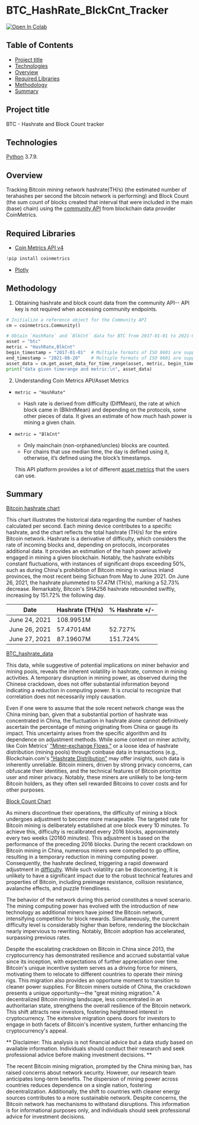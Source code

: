 # BTC_HashRate_BlckCnt_Tracker
[![Open In Colab](https://colab.research.google.com/assets/colab-badge.svg)](https://colab.research.google.com/drive/1_MLIv2zu_YBIiEDxpDh29fKvs-TI8jXB?usp=sharing)


## Table of Contents
* [Project title](#project-title)
* [Technologies](#technologies)
* [Overview](#overview)
* [Required Libraries](#required-library)
* [Methodology](#methodology)
* [Summary](#summary)







## Project title
BTC - Hashrate and Block Count tracker

## Technologies
[Python](https://www.python.org/downloads/ "Download Python") 3.7.9.

## Overview 
Tracking Bitcoin mining network hashrate(TH/s) (the estimated number of terahashes per second the bitcoin network is performing) and Block Count (the sum count of blocks created that interval that were included in the main (base) chain) using the [community API](https://docs.coinmetrics.io/api/v4) from blockchain data provider CoinMetrics.

## Required Libraries

* [Coin Metrics API v4](https://docs.coinmetrics.io/api/v4)
```python
!pip install coinmetrics
```
* [Plotly](https://plotly.com/python/)

## Methodology

1. Obtaining hashrate and block count data from the community API-- API key is not required when accessing community endpoints.
```python
# Initialize a reference object for the Community API
cm = coinmetrics.Community()

# Obtain `HashRate` and `BlkCnt` data for BTC from 2017-01-01 to 2021-08-18.
asset = "btc"
metric = "HashRate,BlkCnt"
begin_timestamp = "2017-01-01"  # Multiple formats of ISO 8601 are supported
end_timestamp = "2021-08-20"    # Multiple formats of ISO 8601 are supported
asset_data = cm.get_asset_data_for_time_range(asset, metric, begin_timestamp, end_timestamp)
print("data given timerange and metric:\n", asset_data)

```
2. Understanding Coin Metrics API/Asset Metrics

* ``` metric = "HashRate" ```
  * Hash rate is derived from difficulty (DiffMean), the rate at which block came in (BlkIntMean) and depending on the protocols, some other pieces of data. It gives an estimate of how much hash power is mining a given chain.

* ```metric = "BlkCnt" ```
  * Only mainchain (non-orphaned/uncles) blocks are counted.
  * For chains that use median time, the day is defined using it, otherwise, it’s defined using the block’s timestamps.

  This API platform provides a lot of different [asset metrics](https://docs.coinmetrics.io/info/metrics) that the users can use.

## Summary
[Bitcoin hashrate chart](https://chart-studio.plotly.com/~bkplotly/1/#plot)

This chart illustrates the historical data regarding the number of hashes calculated per second. Each mining device contributes to a specific hashrate, and the chart reflects the total hashrate (TH/s) for the entire Bitcoin network. Hashrate is a derivative of difficulty, which considers the rate of incoming blocks and, depending on protocols, incorporates additional data. It provides an estimation of the hash power actively engaged in mining a given blockchain. Notably, the hashrate exhibits constant fluctuations, with instances of significant drops exceeding 50%, such as during China's prohibition of Bitcoin mining in various inland provinces, the most recent being Sichuan from May to June 2021. On June 26, 2021, the hashrate plummeted to 57.47M (TH/s), marking a 52.73% decrease. Remarkably, Bitcoin's SHA256 hashrate rebounded swiftly, increasing by 151.72% the following day.

| Date          | Hashrate (TH/s) | % Hashrate +/- |
|---------------|------------------|-----------------|
| June 24, 2021 | 108.9951M        |                 |
| June 26, 2021 | 57.47014M        | 52.727%         |
| June 27, 2021 | 87.19607M        | 151.724%        |
[BTC_hashrate_data](https://chart-studio.plotly.com/~bkplotly/1/#data)

This data, while suggestive of potential implications on miner behavior and mining pools, reveals the inherent volatility in hashrate, common in mining activities. A temporary disruption in mining power, as observed during the Chinese crackdown, does not offer substantial information beyond indicating a reduction in computing power. It is crucial to recognize that correlation does not necessarily imply causation.

Even if one were to assume that the sole recent network change was the China mining ban, given that a substantial portion of hashrate was concentrated in China, the fluctuation in hashrate alone cannot definitively ascertain the percentage of mining originating from China or gauge its impact. This uncertainty arises from the specific algorithm and its dependence on adjustment methods. While some context on miner activity, like Coin Metrics' ["Miner-exchange Flows,"](https://coinmetrics.io/following-flows-ii-where-do-miners-sell/) or a loose idea of hashrate distribution (mining pools) through coinbase data in transactions (e.g., Blockchain.com's ["Hashrate Distribution"](https://www.blockchain.com/pools) may offer insights, such data is inherently unreliable. Bitcoin miners, driven by strong privacy concerns, can obfuscate their identities, and the technical features of Bitcoin prioritize user and miner privacy. Notably, these miners are unlikely to be long-term Bitcoin holders, as they often sell rewarded Bitcoins to cover costs and for other purposes.

[Block Count Chart](https://plotly.com/~bkplotly/3/)

As miners discontinue their operations, the difficulty of mining a block undergoes adjustment to become more manageable. The targeted rate for Bitcoin mining is deliberately established at one block every 10 minutes. To achieve this, difficulty is recalibrated every 2016 blocks, approximately every two weeks (20160 minutes). This adjustment is based on the performance of the preceding 2016 blocks. During the recent crackdown on Bitcoin mining in China, numerous miners were compelled to go offline, resulting in a temporary reduction in mining computing power. Consequently, the hashrate declined, triggering a rapid downward adjustment in [difficulty](https://btc.com/stats/diff). While such volatility can be disconcerting, it is unlikely to have a significant impact due to the robust technical features and properties of Bitcoin, including preimage resistance, collision resistance, avalanche effects, and puzzle friendliness.

The behavior of the network during this period constitutes a novel scenario. The mining computing power has evolved with the introduction of new technology as additional miners have joined the Bitcoin network, intensifying competition for block rewards. Simultaneously, the current difficulty level is considerably higher than before, rendering the blockchain nearly impervious to rewriting. Notably, Bitcoin adoption has accelerated, surpassing previous rates.

Despite the escalating crackdown on Bitcoin in China since 2013, the cryptocurrency has demonstrated resilience and accrued substantial value since its inception, with expectations of further appreciation over time. Bitcoin's unique incentive system serves as a driving force for miners, motivating them to relocate to different countries to operate their mining rigs. This migration also provides an opportune moment to transition to cleaner power supplies. For Bitcoin miners outside of China, the crackdown presents a unique opportunity—the "great mining migration." A decentralized Bitcoin mining landscape, less concentrated in an authoritarian state, strengthens the overall resilience of the Bitcoin network. This shift attracts new investors, fostering heightened interest in cryptocurrency. The extensive migration opens doors for investors to engage in both facets of Bitcoin's incentive system, further enhancing the cryptocurrency's appeal.



** Disclaimer: This analysis is not financial advice but a data study based on available information. Individuals should conduct their research and seek professional advice before making investment decisions. **

The recent Bitcoin mining migration, prompted by the China mining ban, has raised concerns about network security. However, our research team anticipates long-term benefits. The dispersion of mining power across countries reduces dependence on a single nation, fostering decentralization. Additionally, the shift to countries with cleaner energy sources contributes to a more sustainable network. Despite concerns, the Bitcoin network has mechanisms to withstand disruptions. This information is for informational purposes only, and individuals should seek professional advice for investment decisions.
